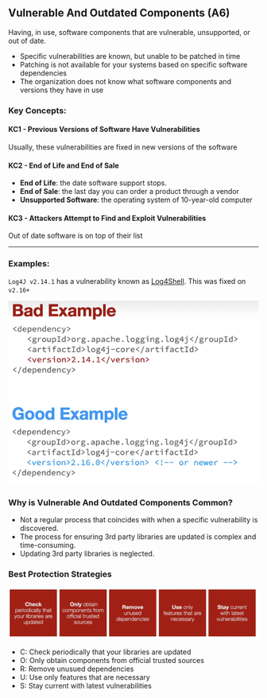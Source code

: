 ## Vulnerable And Outdated Components (A6)

Having, in use, software components that are vulnerable, unsupported, or out of date.

- Specific vulnerabilities are known, but unable to be patched in time
- Patching is not available for your systems based on specific software dependencies
- The organization does not know what software components and versions they have in use

### Key Concepts:

#### KC1 - Previous Versions of Software Have Vulnerabilities

Usually, these vulnerabilities are fixed in new versions of the software

#### KC2 - End of Life and End of Sale

- **End of Life**: the date software support stops.
- **End of Sale**: the last day you can order a product through a vendor
- **Unsupported Software**: the operating system of 10-year-old computer

#### KC3 - Attackers Attempt to Find and Exploit Vulnerabilities

Out of date software is on top of their list

---

### Examples:

`Log4J v2.14.1` has a vulnerability known as [Log4Shell](https://en.wikipedia.org/wiki/Log4Shell). This was fixed on `v2.16+`

![Bad And Good Example](./images/examples.png)

### Why is Vulnerable And Outdated Components Common?

- Not a regular process that coincides with when a specific vulnerability is discovered.
- The process for ensuring 3rd party libraries are updated is complex and time-consuming.
- Updating 3rd party libraries is neglected.

### Best Protection Strategies

![image_alt_description](./images/corus.png)

- C: Check periodically that your libraries are updated
- O: Only obtain components from official trusted sources
- R: Remove unusued dependencies
- U: Use only features that are necessary
- S: Stay current with latest vulnerabilities
